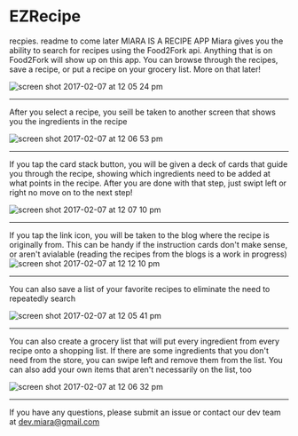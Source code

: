# EZRecipe
recpies.  readme to come later
MIARA IS A RECIPE APP
Miara gives you the ability to search for recipes using the Food2Fork api.  Anything that is on Food2Fork will show up on this app.  You can browse through the recipes, save a recipe, or put a recipe on your grocery list.  More on that later!

![screen shot 2017-02-07 at 12 05 24 pm](https://cloud.githubusercontent.com/assets/8572563/22702447/bcb60100-ed2e-11e6-99ee-ff03f8cb3e1b.png)

---
After you select a recipe, you seill be taken to another screen that shows you the ingredients in the recipe

![screen shot 2017-02-07 at 12 06 53 pm](https://cloud.githubusercontent.com/assets/8572563/22702444/bc9f1bd4-ed2e-11e6-864d-7c1dcc24e166.png)

---
If you tap the card stack button, you will be given a deck of cards that guide you through the recipe, showing which ingredients need to be added at what points in the recipe.  After you are done with that step, just swipt left or right no move on to the next step!

![screen shot 2017-02-07 at 12 07 10 pm](https://cloud.githubusercontent.com/assets/8572563/22702442/bc8823d4-ed2e-11e6-8c65-12e7432ffa8e.png)

---
If you tap the link icon, you will be taken to the blog where the recipe is originally from.  This can be handy if the instruction cards don't make sense, or aren't avialable (reading the recipes from the blogs is a work in progress)
![screen shot 2017-02-07 at 12 12 10 pm](https://cloud.githubusercontent.com/assets/8572563/22702441/bc866bac-ed2e-11e6-8418-09068128aeeb.png)

---
You can also save a list of your favorite recipes to eliminate the need to repeatedly search

![screen shot 2017-02-07 at 12 05 41 pm](https://cloud.githubusercontent.com/assets/8572563/22702446/bcb5917a-ed2e-11e6-8840-f46fc6f0deac.png)


---
You can also create a grocery list that will put every ingredient from every recipe onto a shopping list.  If there are some ingredients that you don't need from the store, you can swipe left and remove them from the list.  You can also add your own items that aren't necessarily on the list, too

![screen shot 2017-02-07 at 12 06 32 pm](https://cloud.githubusercontent.com/assets/8572563/22702445/bca4532e-ed2e-11e6-9113-44e6e3b604ce.png)

---
If you have any questions, please submit an issue or contact our dev team at dev.miara@gmail.com
